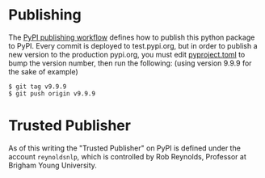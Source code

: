 # Publishing

The [PyPI publishing workflow](.github/workflows/publish-pypi.yml) defines how
to publish this python package to PyPI. Every commit is deployed to
test.pypi.org, but in order to publish a new version to the production
pypi.org, you must edit [pyproject.toml](pyproject.toml) to bump the version
number, then run the following: (using version 9.9.9 for the sake of example)

```console
$ git tag v9.9.9
$ git push origin v9.9.9
```

# Trusted Publisher

As of this writing the "Trusted Publisher" on PyPI is defined under the
account `reynoldsnlp`, which is controlled by Rob Reynolds, Professor at
Brigham Young University.
